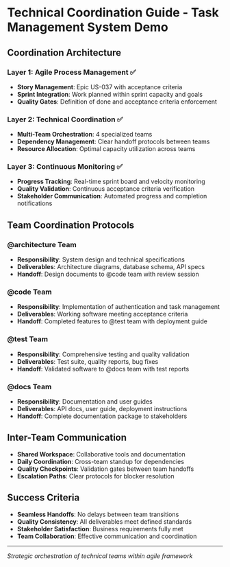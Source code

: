 # Technical Coordination Guide - Task Management System Demo

## Coordination Architecture

### Layer 1: Agile Process Management ✅
- **Story Management**: Epic US-037 with acceptance criteria
- **Sprint Integration**: Work planned within sprint capacity and goals
- **Quality Gates**: Definition of done and acceptance criteria enforcement

### Layer 2: Technical Coordination ✅ 
- **Multi-Team Orchestration**: 4 specialized teams
- **Dependency Management**: Clear handoff protocols between teams
- **Resource Allocation**: Optimal capacity utilization across teams

### Layer 3: Continuous Monitoring ✅
- **Progress Tracking**: Real-time sprint board and velocity monitoring
- **Quality Validation**: Continuous acceptance criteria verification
- **Stakeholder Communication**: Automated progress and completion notifications

## Team Coordination Protocols

### @architecture Team
- **Responsibility**: System design and technical specifications
- **Deliverables**: Architecture diagrams, database schema, API specs
- **Handoff**: Design documents to @code team with review session

### @code Team  
- **Responsibility**: Implementation of authentication and task management
- **Deliverables**: Working software meeting acceptance criteria
- **Handoff**: Completed features to @test team with deployment guide

### @test Team
- **Responsibility**: Comprehensive testing and quality validation
- **Deliverables**: Test suite, quality reports, bug fixes
- **Handoff**: Validated software to @docs team with test reports

### @docs Team
- **Responsibility**: Documentation and user guides
- **Deliverables**: API docs, user guide, deployment instructions
- **Handoff**: Complete documentation package to stakeholders

## Inter-Team Communication
- **Shared Workspace**: Collaborative tools and documentation
- **Daily Coordination**: Cross-team standup for dependencies
- **Quality Checkpoints**: Validation gates between team handoffs
- **Escalation Paths**: Clear protocols for blocker resolution

## Success Criteria
- **Seamless Handoffs**: No delays between team transitions
- **Quality Consistency**: All deliverables meet defined standards
- **Stakeholder Satisfaction**: Business requirements fully met
- **Team Collaboration**: Effective communication and coordination

---
*Strategic orchestration of technical teams within agile framework*
